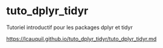 # tuto_dplyr_tidyr
Tutoriel introductif pour les packages dplyr et tidyr

 https://lcauquil.github.io/tuto_dplyr_tidyr/tuto_dplyr_tidyr.md
